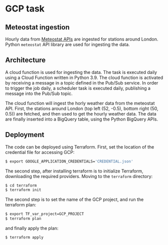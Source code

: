 # GCP task

## Meteostat ingestion

Hourly data from [Meteostat APIs](https://dev.meteostat.net/) are ingested for stations around London.
Python `meteostat` API library are used for ingesting the data.

## Architecture

A cloud function is used for ingesting the data. The task is executed daily using a Cloud Function written in 
Python 3.9.
The cloud function is activated by receiving a message in a topic defined in the Pub/Sub service.
In order to trigger the job daily, a scheduler task is executed daily, publishing a message into the Pub/Sub topic.

The cloud function will ingest the horly weather data from the meteostat API.
First, the stations around London (top left (52, -0.5), bottom right (50, 0.5)) are fetched, and then used to get the hourly weather data.
The data are finally inserted into a BigQuery table, using the Python BigQuery APIs.

## Deployment

The code can be deployed using Terraform.
First, set the location of the credential file for accessing GCP:

```bash
$ export GOOGLE_APPLICATION_CREDENTIALS='CREDENTIAL.json'
```

The second step, after installing terraform is to initialize Terraform, downloading the required providers. Moving to the `terraform` directory:

```bash
$ cd terraform
$ terraform init
```

The second step is to set the name of the GCP project, and run the terraform plan:

```bash
$ export TF_var_project=GCP_PROJECT
$ terraform plan
```

and finally apply the plan:

```bash
$ terraform apply
```